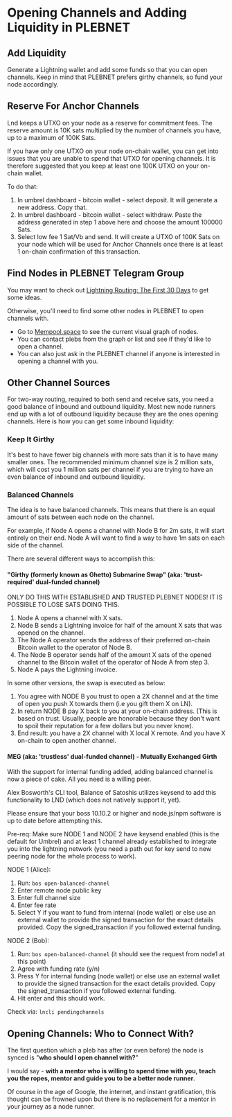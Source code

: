 # Opening Channels and Adding Liquidity in PLEBNET

## Add Liquidity

Generate a Lightning wallet and add some funds so that you can open channels. Keep in mind that PLEBNET prefers girthy channels, so fund your node accordingly.

## Reserve For Anchor Channels

Lnd keeps a UTXO on your node as a reserve for commitment fees. The reserve amount is 10K sats multiplied by the number of channels you have, up to a maximum of 100K Sats.

If you have only one UTXO on your node on-chain wallet, you can get into issues that you are unable to spend that UTXO for opening channels. It is therefore suggested that you keep at least one 100K UTXO on your on-chain wallet.

To do that:

1. In umbrel dashboard - bitcoin wallet - select deposit. It will generate a new address. Copy that.
2. In umbrel dashboard - bitcoin wallet - select withdraw. Paste the address generated in step 1 above here and choose the amount 100000 Sats.
3. Select low fee 1 Sat/Vb and send. It will create a UTXO of 100K Sats on your node which will be used for Anchor Channels once there is at least 1 on-chain confirmation of this transaction.

## Find Nodes in PLEBNET Telegram Group

You may want to check out [Lightning Routing: The First 30 Days](https://youtu.be/qnj-ix45tVw?feature=shared) to get some ideas.

Otherwise, you'll need to find some other nodes in PLEBNET to open channels with.

- Go to [Mempool.space](https://mempool.space/lightning) to see the current visual graph of nodes.
- You can contact plebs from the graph or list and see if they'd like to open a channel.
- You can also just ask in the PLEBNET channel if anyone is interested in opening a channel with you.

## Other Channel Sources

For two-way routing, required to both send and receive sats, you need a good balance of inbound and outbound liquidity. Most new node runners end up with a lot of outbound liquidity because they are the ones opening channels. Here is how you can get some inbound liquidity:

### Keep It Girthy

It's best to have fewer big channels with more sats than it is to have many smaller ones. The recommended minimum channel size is 2 million sats, which will cost you 1 million sats per channel if you are trying to have an even balance of inbound and outbound liquidity.

### Balanced Channels

The idea is to have balanced channels. This means that there is an equal amount of sats between each node on the channel.

For example, if Node A opens a channel with Node B for 2m sats, it will start entirely on their end. Node A will want to find a way to have 1m sats on each side of the channel.

There are several different ways to accomplish this:

#### "Girthy (formerly known as Ghetto) Submarine Swap" (aka: 'trust-required' dual-funded channel)

ONLY DO THIS WITH ESTABLISHED AND TRUSTED PLEBNET NODES! IT IS POSSIBLE TO LOSE SATS DOING THIS.

1. Node A opens a channel with X sats.
2. Node B sends a Lightning invoice for half of the amount X sats that was opened on the channel.
3. The Node A operator sends the address of their preferred on-chain Bitcoin wallet to the operator of Node B.
4. The Node B operator sends half of the amount X sats of the opened channel to the Bitcoin wallet of the operator of Node A from step 3.
5. Node A pays the Lightning invoice.

In some other versions, the swap is executed as below:

1. You agree with NODE B you trust to open a 2X channel and at the time of open you push X towards them (i.e you gift them X on LN).
2. In return NODE B pay X back to you at your on-chain address. (This is based on trust. Usually, people are honorable because they don't want to spoil their reputation for a few dollars but you never know).
3. End result: you have a 2X channel with X local X remote. And you have X on-chain to open another channel.

#### MEG (aka: 'trustless' dual-funded channel) - Mutually Exchanged Girth

With the support for internal funding added, adding balanced channel is now a piece of cake. All you need is a willing peer.

Alex Bosworth's CLI tool, Balance of Satoshis utilizes keysend to add this functionality to LND (which does not natively support it, yet).

Please ensure that your boss 10.10.2 or higher and node.js/npm software is up to date before attempting this.

Pre-req: Make sure NODE 1 and NODE 2 have keysend enabled (this is the default for Umbrel) and at least 1 channel already established to integrate you into the lightning network (you need a path out for key send to new peering node for the whole process to work).

NODE 1 (Alice):
1. Run: `bos open-balanced-channel`
2. Enter remote node public key
3. Enter full channel size
4. Enter fee rate
5. Select Y if you want to fund from internal (node wallet) or else use an external wallet to provide the signed transaction for the exact details provided. Copy the signed_transaction if you followed external funding.

NODE 2 (Bob):
1. Run: `bos open-balanced-channel` (it should see the request from node1 at this point)
2. Agree with funding rate (y/n)
3. Press Y for internal funding (node wallet) or else use an external wallet to provide the signed transaction for the exact details provided. Copy the signed_transaction if you followed external funding.
4. Hit enter and this should work.

Check via: `lncli pendingchannels`

## Opening Channels: Who to Connect With?

The first question which a pleb has after (or even before) the node is synced is "**who should I open channel with?**"

I would say - **with a mentor who is willing to spend time with you, teach you the ropes, mentor and guide you to be a better node runner**.

Of course in the age of Google, the internet, and instant gratification, this thought can be frowned upon but there is no replacement for a mentor in your journey as a node runner.
